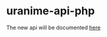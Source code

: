 uranime-api-php
===============

The new api will be documented [here](https://github.com/groenlid/Uranime-api-php/wiki/API)
